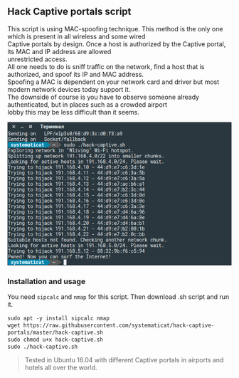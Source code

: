 ## Hack Captive portals script

This script is using MAC-spoofing technique. This method is the only one which is present in all wireless and some wired  
Captive portals by design. Once a host is authorized by the Captive portal, its MAC and IP address are allowed  
unrestricted access.  
All one needs to do is sniff traffic on the network, find a host that is authorized, and spoof its IP and MAC address.  
Spoofing a MAC is dependent on your network card and driver but most modern network devices today support it.  
The downside of course is you have to observe someone already authenticated, but in places such as a crowded airport  
lobby this may be less difficult than it seems.  

<p align="center">
    <img src=/screenshot.png alt="Hack Captive portal">
</p>

### Installation and usage
You need `sipcalc` and `nmap` for this script. Then download .sh script and run it. 
```
sudo apt -y install sipcalc nmap
wget https://raw.githubusercontent.com/systematicat/hack-captive-portals/master/hack-captive.sh
sudo chmod u+x hack-captive.sh
sudo ./hack-captive.sh
```

> Tested in Ubuntu 16.04 with different Captive portals in airports and hotels all over the world.
